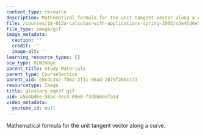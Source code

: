 ```yaml
---
content_type: resource
description: Mathematical formula for the unit tangent vector along a curve.
file: /courses/18-013a-calculus-with-applications-spring-2005/a5e4bd6e58ac3ec489e8f3dbb6defa54_glossary_eqn37.gif
file_type: image/gif
image_metadata:
  caption: ''
  credit: ''
  image-alt: ''
learning_resource_types: []
ocw_type: OCWImage
parent_title: Study Materials
parent_type: CourseSection
parent_uid: e8cdc347-f062-2f11-96ad-2879f268cc73
resourcetype: Image
title: glossary_eqn37.gif
uid: a5e4bd6e-58ac-3ec4-89e8-f3dbb6defa54
video_metadata:
  youtube_id: null
---
```

Mathematical formula for the unit tangent vector along a curve.

